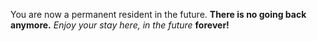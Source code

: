 You are now a permanent resident in the future. **There is no going back anymore.** *Enjoy your stay here, in the future* **forever!** 
